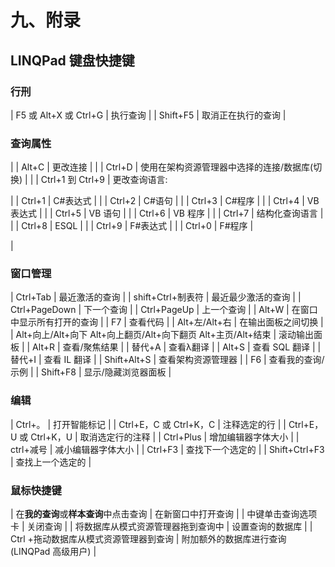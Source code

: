 # 九、附录

## LINQPad 键盘快捷键

### 行刑

| F5 或 Alt+X 或 Ctrl+G | 执行查询 |
| Shift+F5 | 取消正在执行的查询 |

### 查询属性

|  | Alt+C | 更改连接 |
|  | Ctrl+D | 使用在架构资源管理器中选择的连接/数据库(切换) |
|  | Ctrl+1 到 Ctrl+9 | 更改查询语言:

&#124;  &#124; Ctrl+1 &#124; C#表达式 &#124;
&#124;  &#124; Ctrl+2 &#124; C#语句 &#124;
&#124;  &#124; Ctrl+3 &#124; C#程序 &#124;
&#124;  &#124; Ctrl+4 &#124; VB 表达式 &#124;
&#124;  &#124; Ctrl+5 &#124; VB 语句 &#124;
&#124;  &#124; Ctrl+6 &#124; VB 程序 &#124;
&#124;  &#124; Ctrl+7 &#124; 结构化查询语言 &#124;
&#124;  &#124; Ctrl+8 &#124; ESQL &#124;
&#124;  &#124; Ctrl+9 &#124; F#表达式 &#124;
&#124;  &#124; Ctrl+0 &#124; F#程序 &#124;

 |

### 窗口管理

| Ctrl+Tab | 最近激活的查询 |
| shift+Ctrl+制表符 | 最近最少激活的查询 |
| Ctrl+PageDown | 下一个查询 |
| Ctrl+PageUp | 上一个查询 |
| Alt+W | 在窗口中显示所有打开的查询 |
| F7 | 查看代码 |
| Alt+左/Alt+右 | 在输出面板之间切换 |
| Alt+向上/Alt+向下
Alt+向上翻页/Alt+向下翻页
Alt+主页/Alt+结束 | 滚动输出面板 |
| Alt+R | 查看/聚焦结果 |
| 替代+A | 查看λ翻译 |
| Alt+S | 查看 SQL 翻译 |
| 替代+I | 查看 IL 翻译 |
| Shift+Alt+S | 查看架构资源管理器 |
| F6 | 查看我的查询/示例 |
| Shift+F8 | 显示/隐藏浏览器面板 |

### 编辑

| Ctrl+。 | 打开智能标记 |
| Ctrl+E，C 或 Ctrl+K，C | 注释选定的行 |
| Ctrl+E，U 或 Ctrl+K，U | 取消选定行的注释 |
| Ctrl+Plus | 增加编辑器字体大小 |
| ctrl+减号 | 减小编辑器字体大小 |
| Ctrl+F3 | 查找下一个选定的 |
| Shift+Ctrl+F3 | 查找上一个选定的 |

### 鼠标快捷键

| 在**我的查询**或**样本查询**中点击查询 | 在新窗口中打开查询 |
| 中键单击查询选项卡 | 关闭查询 |
| 将数据库从模式资源管理器拖到查询中 | 设置查询的数据库 |
| Ctrl +拖动数据库从模式资源管理器到查询 | 附加额外的数据库进行查询(LINQPad 高级用户) |